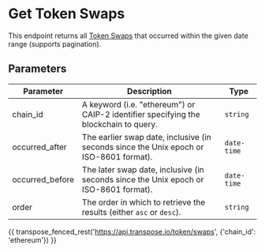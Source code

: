 # Get Token Swaps

This endpoint returns all [Token Swaps](../models/token_swap_model.md) that occurred within the given date range (supports pagination).

## Parameters
| Parameter     | Description                                                                          | Type     | 
|---------------|--------------------------------------------------------------------------------------|----------|
| chain_id      | A keyword (i.e. "ethereum") or CAIP-2 identifier specifying the blockchain to query. | `string` | 
| occurred_after | The earlier swap date, inclusive (in seconds since the Unix epoch or ISO-8601 format).    | `date-time` | 
| occurred_before | The later swap date, inclusive (in seconds since the Unix epoch or ISO-8601 format).    | `date-time` | 
| order | The order in which to retrieve the results (either `asc` or `desc`).    | `string` | 

{{ transpose_fenced_rest('https://api.transpose.io/token/swaps', {'chain_id': 'ethereum'}) }}